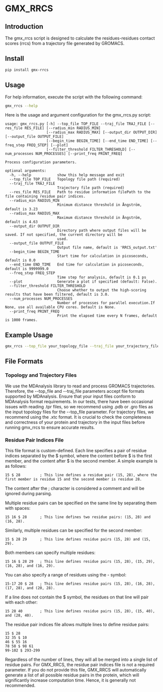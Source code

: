# GMX_RRCS

## Introduction
The gmx_rrcs script is designed to calculate the residues-residues contact scores (rrcs) from a trajectory file generated by GROMACS.


## Install
```bash
pip install gmx-rrcs
```

## Usage
For help information, execute the script with the following command:
```bash
gmx_rrcs --help
```
Here is the usage and argument configuration for the gmx_rrcs.py script:
```text
usage: gmx_rrcs.py [-h] --top_file TOP_FILE --traj_file TRAJ_FILE [--res_file RES_FILE] [--radius_min RADIUS_MIN]
                   [--radius_max RADIUS_MAX] [--output_dir OUTPUT_DIR] [--output_file OUTPUT_FILE]
                   [--begin_time BEGIN_TIME] [--end_time END_TIME] [--freq_step FREQ_STEP] [--plot]
                   [--filter_threshold FILTER_THRESHOLD] [--num_processes NUM_PROCESSES] [--print_freq PRINT_FREQ]

Process configuration parameters.

optional arguments:
  -h, --help            show this help message and exit
  --top_file TOP_FILE   Topology file path (required)
  --traj_file TRAJ_FILE
                        Trajectory file path (required)
  --res_file RES_FILE   Path to residue information filePath to the file containing residue pair indices.
  --radius_min RADIUS_MIN
                        Minimum distance threshold in Ångström, default is 3.23
  --radius_max RADIUS_MAX
                        Maximum distance threshold in Ångström, default is 4.63
  --output_dir OUTPUT_DIR
                        Directory path where output files will be saved. If not specified, the current directory will be   
                        used.
  --output_file OUTPUT_FILE
                        Output file name, default is 'RRCS_output.txt'
  --begin_time BEGIN_TIME
                        Start time for calculation in picoseconds, default is 0.0
  --end_time END_TIME   End time for calculation in picoseconds, default is 9999999.0
  --freq_step FREQ_STEP
                        Time step for analysis, default is 0.1 ps
  --plot                Generate a plot if specified (default: False).
  --filter_threshold FILTER_THRESHOLD
                        Choose whether to output the high-scoring results that have been filtered, default is 3.0.
  --num_processes NUM_PROCESSES
                        Number of processes for parallel execution.If None, use all available CPU cores. Default is None.  
  --print_freq PRINT_FREQ
                        Print the elapsed time every N frames, default is 1000 frames.
```

## Example Usage
```bash
gmx_rrcs --top_file your_topology_file --traj_file your_trajectory_file --res_file your_residue_pair_indices_file  --output_file your_output_file --output_file your_output_dir
```


## File Formats
### Topology and Trajectory Files
We use the MDAnalysis library to read and process GROMACS trajectories. Therefore, the --top_file and --traj_file parameters accept file formats supported by MDAnalysis. Ensure that your input files conform to MDAnalysis format requirements. In our tests, there have been occasional issues with reading .tpr files, so we recommend using .pdb or .gro files as the input topology files for the --top_file parameter. For trajectory files, we recommend using the .xtc format. It is crucial to check the completeness and correctness of your protein and trajectory in the input files before running gmx_rrcs to ensure accurate results.

### Residue Pair Indices File
This file format is custom-defined. Each line specifies a pair of residue indices separated by the $ symbol, where the content before $ is the first member, and the content after $ is the second member. A simple example is as follows:
```
15 $ 28         ; This line defines a residue pair (15, 28), where the first member is residue 15 and the second member is residue 28.
```
The content after the ; character is considered a comment and will be ignored during parsing.

Multiple residue pairs can be specified on the same line by separating them with spaces:
```
15 16 $ 28      ; This line defines two residue pairs: (15, 28) and (16, 28).
```

Similarly, multiple residues can be specified for the second member:
```
15 $ 28 29      ; This line defines residue pairs (15, 28) and (15, 29).
```

Both members can specify multiple residues:
```
15 16 $ 28 29   ; This line defines residue pairs (15, 28), (15, 29), (16, 28), and (16, 29).
```

You can also specify a range of residues using the - symbol:
```
15-17 20 $ 28   ; This line defines residue pairs (15, 28), (16, 28), (17, 28), and (20, 28).
```

If a line does not contain the $ symbol, the residues on that line will pair with each other:
```
15 28 40        ; This line defines residue pairs (15, 28), (15, 40), and (28, 40).
```

The residue pair indices file allows multiple lines to define residue pairs:
```
15 $ 28
32 35 $ 10
46 $ 55 16
78 58 $ 98 61
99-102 $ 293-299
```
Regardless of the number of lines, they will all be merged into a single list of residue pairs.
For GMX_RRCS, the residue pair indices file is not a required parameter. If you do not provide this file, GMX_RRCS will automatically generate a list of all possible residue pairs in the protein, which will significantly increase computation time. Hence, it is generally not recommended.

